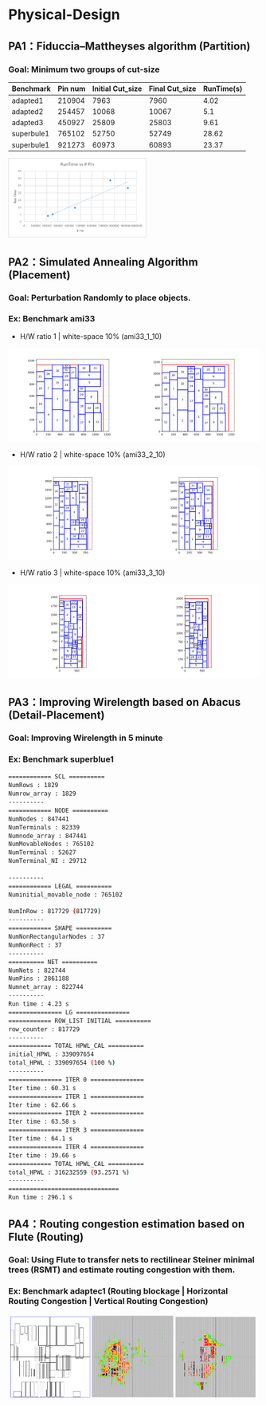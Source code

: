 # Physical-Design
## PA1：Fiduccia–Mattheyses algorithm (Partition)
### Goal: Minimum two groups of cut-size

| Benchmark | Pin num | Initial Cut_size | Final Cut_size | RunTime(s) |
| --- |--- |--- |--- |--- |
| adapted1	  | 210904	| 7963	 | 7960	| 4.02 |
| adapted2	  | 254457	| 10068 | 10067	| 5.1  |
| adapted3	  | 450927	| 25809 | 25803	| 9.61 |
| superbule1	| 765102	| 52750 | 52749	| 28.62 |
| superbule1	| 921273	| 60973 | 60893	| 23.37 |

<img src="https://github.com/xkllkx/NCKU_Physical_Design/blob/main/PA1_FM/FM.png" width="55%" height="55%">

## PA2：Simulated Annealing Algorithm (Placement)
### Goal: Perturbation Randomly to place objects.
### Ex: Benchmark ami33
- H/W ratio 1 | white-space 10% (ami33_1_10)
  
<img src="https://github.com/xkllkx/NCKU_Physical_Design/blob/main/PA2_SA/final_solution/ami33_1_10/ami33_1_10_1099_1127.png" width="50%" height="50%"><img src="https://github.com/xkllkx/NCKU_Physical_Design/blob/main/PA2_SA/final_solution/ami33_1_15/ami33_1_15_1099_1127.png" width="50%" height="50%">

- H/W ratio 2 | white-space 10% (ami33_2_10)
  
<img src="https://github.com/xkllkx/NCKU_Physical_Design/blob/main/PA2_SA/final_solution/ami33_2_10/ami33_2_10_784_1589.png" width="50%" height="50%"><img src="https://github.com/xkllkx/NCKU_Physical_Design/blob/main/PA2_SA/final_solution/ami33_2_15/ami33_2_15_784_1589.png" width="50%" height="50%">

- H/W ratio 3 | white-space 10% (ami33_3_10)
  
<img src="https://github.com/xkllkx/NCKU_Physical_Design/blob/main/PA2_SA/final_solution/ami33_3_10/ami33_3_10_651_1904.png" width="50%" height="50%"><img src="https://github.com/xkllkx/NCKU_Physical_Design/blob/main/PA2_SA/final_solution/ami33_3_15/ami33_3_15_651_1904.png" width="50%" height="50%">

## PA3：Improving Wirelength based on Abacus (Detail-Placement)
### Goal: Improving Wirelength in 5 minute
### Ex: Benchmark superblue1
```bash
============ SCL ==========
NumRows : 1829
Numrow_array : 1829
----------
============ NODE ==========
NumNodes : 847441
NumTerminals : 82339
Numnode_array : 847441
NumMovableNodes : 765102
NumTerminal : 52627
NumTerminal_NI : 29712

----------
============ LEGAL ==========
Numinitial_movable_node : 765102

NumInRow : 817729 (817729)
----------
============ SHAPE ==========
NumNonRectangularNodes : 37
NumNonRect : 37
----------
========== NET ==========
NumNets : 822744
NumPins : 2861188
Numnet_array : 822744
----------
Run time : 4.23 s
=============== LG ===============
============ ROW_LIST INITIAL ==========
row_counter : 817729
----------
============ TOTAL HPWL_CAL ==========
initial_HPWL : 339097654
total_HPWL : 339097654 (100 %)
----------
=============== ITER 0 ===============
Iter time : 60.31 s
=============== ITER 1 ===============
Iter time : 62.66 s
=============== ITER 2 ===============
Iter time : 63.58 s
=============== ITER 3 ===============
Iter time : 64.1 s
=============== ITER 4 ===============
Iter time : 39.66 s
============ TOTAL HPWL_CAL ==========
total_HPWL : 316232559 (93.2571 %)
----------
===============================
Run time : 296.1 s
```
## PA4：Routing congestion estimation based on Flute (Routing)
### Goal: Using Flute to transfer nets to rectilinear Steiner minimal trees (RSMT) and estimate routing congestion with them.
### Ex: Benchmark adaptec1 (Routing blockage |  Horizontal Routing Congestion | Vertical Routing Congestion)

<img src="https://github.com/xkllkx/NCKU_Physical_Design/blob/main/PA4_CE/output/adaptec1_block_dpx.png" width="33%" height="33%"><img src="https://github.com/xkllkx/NCKU_Physical_Design/blob/main/PA4_CE/output/adaptec1_H_dpx.png" width="33%" height="33%"><img src="https://github.com/xkllkx/NCKU_Physical_Design/blob/main/PA4_CE/output/adaptec1_V_dpx.png" width="33%" height="33%">

